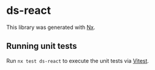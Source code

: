 # ds-react

This library was generated with [Nx](https://nx.dev).

## Running unit tests

Run `nx test ds-react` to execute the unit tests via [Vitest](https://vitest.dev/).

